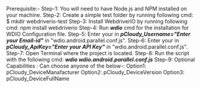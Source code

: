 Prerequisite:-
Step-1: You will need to have Node.js and NPM installed on your machine.
Step-2: Create a simple test folder by running following cmd: $ mkdir webdriverio-test
Step-3: Install WebdriverIO by running following cmd: npm install webdriverio
Step-4: Run ***wdio*** cmd for the installation for WDIO Configuration file.
Step-5: Enter your <MailId> in ***pCloudy_Username="Enter your Email-id"*** in "wdio.android.parallel.conf.js".
Step-6: Enter your <ApiKey> in ***pCloudy_ApiKey="Enter your API Key"*** in "wdio.android.parallel.conf.js".
Step-7: Open Terminal where the project is located.
Step-8: Run the script with the following cmd: ***wdio wdio.android.parallel.conf.js***
Step-9: Optional Capabilities : Can choose anyone of the below-:
Option1: pCloudy_DeviceManafacturer
Option2: pCloudy_DeviceVersion
Option3: pCloudy_DeviceFullName

